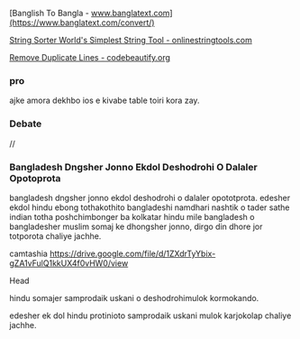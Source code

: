 [Banglish To Bangla - www.banglatext.com](https://www.banglatext.com/convert/)

[String Sorter World's Simplest String Tool - onlinestringtools.com](https://onlinestringtools.com/sort-strings)

[Remove Duplicate Lines - codebeautify.org](https://codebeautify.org/remove-duplicate-lines)

### pro

ajke amora dekhbo ios e kivabe table toiri kora zay.

### Debate

//

### Bangladesh Dngsher Jonno Ekdol Deshodrohi O Dalaler Opotoprota

bangladesh dngsher jonno ekdol deshodrohi o dalaler opototprota. edesher ekdol hindu ebong tothakothito bangladeshi namdhari nashtik o tader sathe indian totha poshchimbonger ba kolkatar hindu mile bangladesh o bangladesher muslim somaj ke dhongsher jonno, dirgo din dhore jor totporota chaliye jachhe.

camtashia
https://drive.google.com/file/d/1ZXdrTyYbix-gZA1vFulQ1kkUX4f0vHW0/view

Head

hindu somajer samprodaik uskani o deshodrohimulok kormokando.

edesher ek dol hindu protinioto samprodaik uskani mulok karjokolap chaliye jachhe. 
